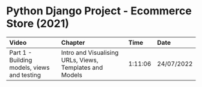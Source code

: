 # Python Django Project - Ecommerce Store (2021)

|Video  |Chapter                       |Time       |Date        |
|:------|:-----------------------------|:----------|:-----------|
|Part 1 - Building models, views and testing |Intro and Visualising URLs, Views, Templates and Models|1:11:06|24/07/2022|
